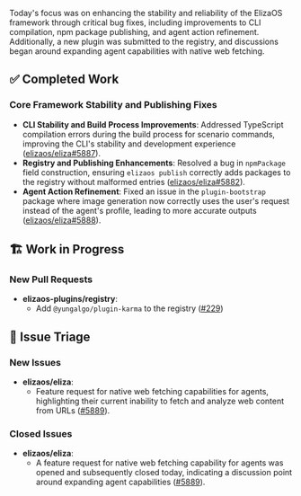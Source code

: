 Today's focus was on enhancing the stability and reliability of the ElizaOS framework through critical bug fixes, including improvements to CLI compilation, npm package publishing, and agent action refinement. Additionally, a new plugin was submitted to the registry, and discussions began around expanding agent capabilities with native web fetching.

## ✅ Completed Work
### Core Framework Stability and Publishing Fixes
*   **CLI Stability and Build Process Improvements**: Addressed TypeScript compilation errors during the build process for scenario commands, improving the CLI's stability and development experience ([elizaos/eliza#5887](https://github.com/elizaos/eliza/pull/5887)).
*   **Registry and Publishing Enhancements**: Resolved a bug in `npmPackage` field construction, ensuring `elizaos publish` correctly adds packages to the registry without malformed entries ([elizaos/eliza#5882](https://github.com/elizaos/eliza/pull/5882)).
*   **Agent Action Refinement**: Fixed an issue in the `plugin-bootstrap` package where image generation now correctly uses the user's request instead of the agent's profile, leading to more accurate outputs ([elizaos/eliza#5888](https://github.com/elizaos/eliza/pull/5888)).

## 🏗️ Work in Progress
### New Pull Requests
*   **elizaos-plugins/registry**:
    *   Add `@yungalgo/plugin-karma` to the registry ([#229](https://github.com/elizaos-plugins/registry/pull/229))

## 🐞 Issue Triage
### New Issues
*   **elizaos/eliza**:
    *   Feature request for native web fetching capabilities for agents, highlighting their current inability to fetch and analyze web content from URLs ([#5889](https://github.com/elizaos/eliza/issues/5889)).

### Closed Issues
*   **elizaos/eliza**:
    *   A feature request for native web fetching capability for agents was opened and subsequently closed today, indicating a discussion point around expanding agent capabilities ([#5889](https://github.com/elizaos/eliza/issues/5889)).
